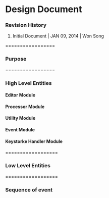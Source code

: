 Design Document
===============


### Revision History
1. Initial Document | JAN 09, 2014 | Won Song

=================

### Purpose

=================

### High Level Entities

#### Editor Module


#### Processor Module


#### Utility Module


#### Event Module


#### Keystorke Handler Module

==================

### Low Level Entities

==================

### Sequence of event
